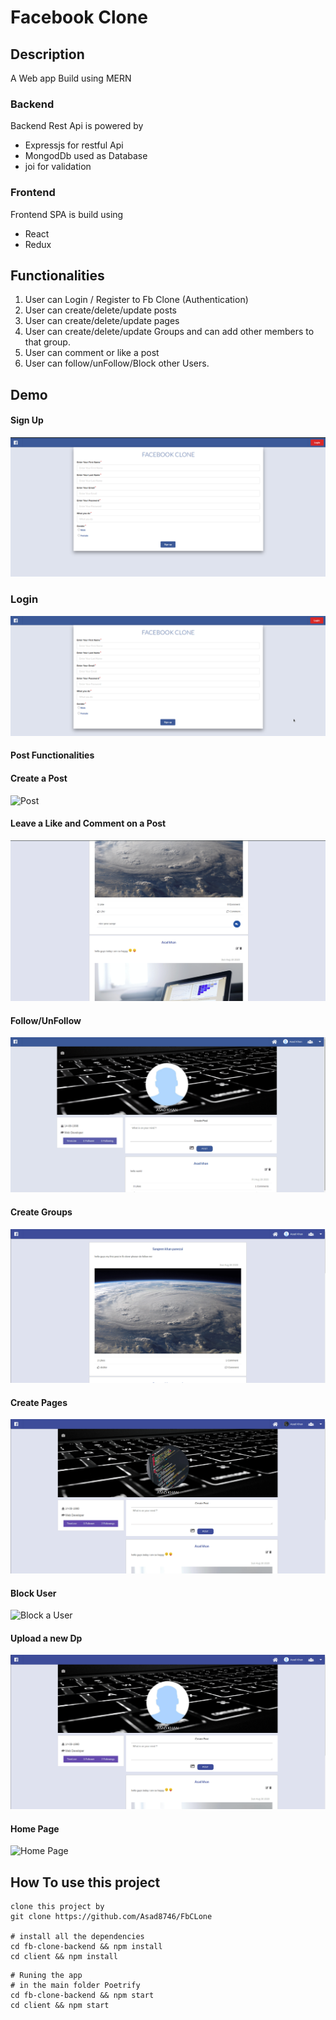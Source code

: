 # Facebook Clone

## Description

A Web app Build using MERN

### Backend

Backend Rest Api is powered by

- Expressjs for restful Api
- MongodDb used as Database
- joi for validation

### Frontend

Frontend SPA is build using

- React
- Redux

## Functionalities

1. User can Login / Register to Fb Clone (Authentication)
2. User can create/delete/update posts
3. User can create/delete/update pages
4. User can create/delete/update Groups and can add other members to that group.
5. User can comment or like a post
6. User can follow/unFollow/Block other Users.

## Demo

#### Sign Up

![Sign Up](./gifs/signup.gif)

### Login

![Login](./gifs/login.gif)

#### Post Functionalities

#### Create a Post

![Post](./gifs/post.gif)

#### Leave a Like and Comment on a Post

![Like/Comment](./gifs/likenComment.gif)

#### Follow/UnFollow

![Follow/UnFollow](./gifs/follow.gif)

#### Create Groups

![Groups](./gifs/Group.gif)

#### Create Pages

![Pages](./gifs/pages.gif)

#### Block User

![Block a User](./demo/block.gif)

#### Upload a new Dp

![Upload a new Dp](./gifs/profileDp.gif)

#### Home Page

![Home Page](./gifs/home.gif)

## How To use this project

```shell
clone this project by
git clone https://github.com/Asad8746/FbCLone

# install all the dependencies
cd fb-clone-backend && npm install
cd client && npm install
```

```shell
# Runing the app
# in the main folder Poetrify
cd fb-clone-backend && npm start
cd client && npm start
```
